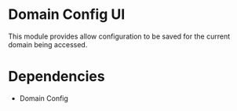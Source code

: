 Domain Config UI
================

This module provides allow configuration to be saved for the current domain being accessed.

Dependencies
============

- Domain Config
